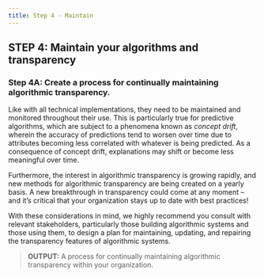 ```yaml
---
title: Step 4 - Maintain
---
```


## STEP 4: Maintain your algorithms and transparency

### Step 4A: Create a process for continually maintaining algorithmic transparency.

Like with all technical implementations, they need to be maintained and monitored throughout their use. This is particularly true for predictive algorithms, which are subject to a phenomena known as _concept drift_, wherein the accuracy of predictions tend to worsen over time due to attributes becoming less correlated with whatever is being predicted. As a consequence of concept drift, explanations may shift or become less meaningful over time.

Furthermore, the interest in algorithmic transparency is growing rapidly, and new methods for algorithmic transparency are being created on a yearly basis. A new breakthrough in transparency could come at any moment – and it’s critical that your organization stays up to date with best practices!

With these considerations in mind, we highly recommend you consult with relevant stakeholders, particularly those building algorithmic systems and those using them, to design a plan for maintaining, updating, and repairing the transparency features of algorithmic systems.

> **OUTPUT:** A process for continually maintaining algorithmic transparency within your organization.